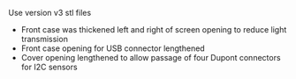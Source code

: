 Use version v3 stl files
* Front case was thickened left and right of screen opening to reduce light transmission
* Front case opening for USB connector lengthened
* Cover opening lengthened to allow passage of four Dupont connectors for I2C sensors
